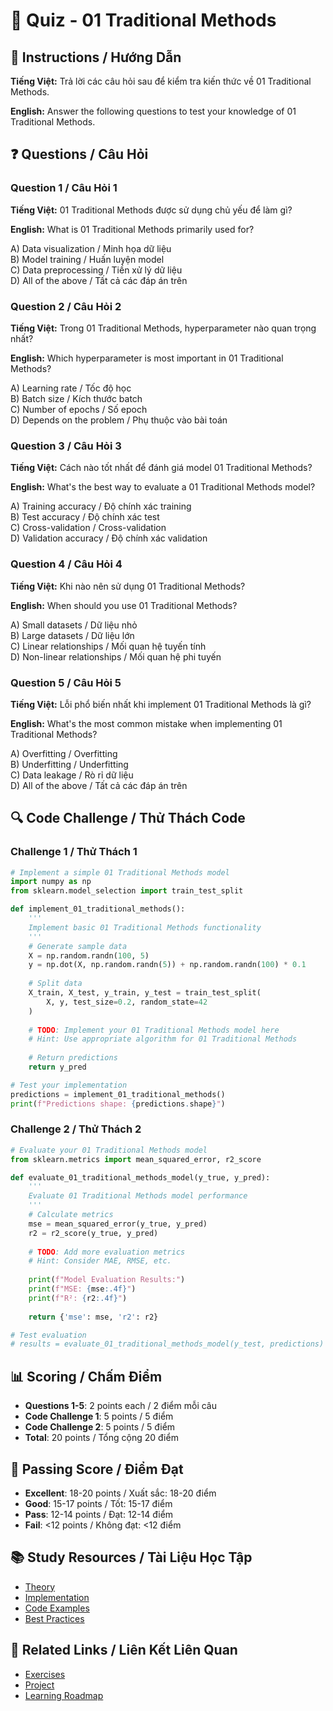 # 🧠 Quiz - 01 Traditional Methods

## 📝 Instructions / Hướng Dẫn

**Tiếng Việt:** Trả lời các câu hỏi sau để kiểm tra kiến thức về 01 Traditional Methods.

**English:** Answer the following questions to test your knowledge of 01 Traditional Methods.

## ❓ Questions / Câu Hỏi

### Question 1 / Câu Hỏi 1
**Tiếng Việt:** 01 Traditional Methods được sử dụng chủ yếu để làm gì?

**English:** What is 01 Traditional Methods primarily used for?

A) Data visualization / Minh họa dữ liệu  
B) Model training / Huấn luyện model  
C) Data preprocessing / Tiền xử lý dữ liệu  
D) All of the above / Tất cả các đáp án trên

### Question 2 / Câu Hỏi 2
**Tiếng Việt:** Trong 01 Traditional Methods, hyperparameter nào quan trọng nhất?

**English:** Which hyperparameter is most important in 01 Traditional Methods?

A) Learning rate / Tốc độ học  
B) Batch size / Kích thước batch  
C) Number of epochs / Số epoch  
D) Depends on the problem / Phụ thuộc vào bài toán

### Question 3 / Câu Hỏi 3
**Tiếng Việt:** Cách nào tốt nhất để đánh giá model 01 Traditional Methods?

**English:** What's the best way to evaluate a 01 Traditional Methods model?

A) Training accuracy / Độ chính xác training  
B) Test accuracy / Độ chính xác test  
C) Cross-validation / Cross-validation  
D) Validation accuracy / Độ chính xác validation

### Question 4 / Câu Hỏi 4
**Tiếng Việt:** Khi nào nên sử dụng 01 Traditional Methods?

**English:** When should you use 01 Traditional Methods?

A) Small datasets / Dữ liệu nhỏ  
B) Large datasets / Dữ liệu lớn  
C) Linear relationships / Mối quan hệ tuyến tính  
D) Non-linear relationships / Mối quan hệ phi tuyến

### Question 5 / Câu Hỏi 5
**Tiếng Việt:** Lỗi phổ biến nhất khi implement 01 Traditional Methods là gì?

**English:** What's the most common mistake when implementing 01 Traditional Methods?

A) Overfitting / Overfitting  
B) Underfitting / Underfitting  
C) Data leakage / Rò rỉ dữ liệu  
D) All of the above / Tất cả các đáp án trên

## 🔍 Code Challenge / Thử Thách Code

### Challenge 1 / Thử Thách 1
```python
# Implement a simple 01 Traditional Methods model
import numpy as np
from sklearn.model_selection import train_test_split

def implement_01_traditional_methods():
    '''
    Implement basic 01 Traditional Methods functionality
    '''
    # Generate sample data
    X = np.random.randn(100, 5)
    y = np.dot(X, np.random.randn(5)) + np.random.randn(100) * 0.1
    
    # Split data
    X_train, X_test, y_train, y_test = train_test_split(
        X, y, test_size=0.2, random_state=42
    )
    
    # TODO: Implement your 01 Traditional Methods model here
    # Hint: Use appropriate algorithm for 01 Traditional Methods
    
    # Return predictions
    return y_pred

# Test your implementation
predictions = implement_01_traditional_methods()
print(f"Predictions shape: {predictions.shape}")
```

### Challenge 2 / Thử Thách 2
```python
# Evaluate your 01 Traditional Methods model
from sklearn.metrics import mean_squared_error, r2_score

def evaluate_01_traditional_methods_model(y_true, y_pred):
    '''
    Evaluate 01 Traditional Methods model performance
    '''
    # Calculate metrics
    mse = mean_squared_error(y_true, y_pred)
    r2 = r2_score(y_true, y_pred)
    
    # TODO: Add more evaluation metrics
    # Hint: Consider MAE, RMSE, etc.
    
    print(f"Model Evaluation Results:")
    print(f"MSE: {mse:.4f}")
    print(f"R²: {r2:.4f}")
    
    return {'mse': mse, 'r2': r2}

# Test evaluation
# results = evaluate_01_traditional_methods_model(y_test, predictions)
```

## 📊 Scoring / Chấm Điểm

- **Questions 1-5**: 2 points each / 2 điểm mỗi câu
- **Code Challenge 1**: 5 points / 5 điểm
- **Code Challenge 2**: 5 points / 5 điểm
- **Total**: 20 points / Tổng cộng 20 điểm

## 🎯 Passing Score / Điểm Đạt

- **Excellent**: 18-20 points / Xuất sắc: 18-20 điểm
- **Good**: 15-17 points / Tốt: 15-17 điểm  
- **Pass**: 12-14 points / Đạt: 12-14 điểm
- **Fail**: <12 points / Không đạt: <12 điểm

## 📚 Study Resources / Tài Liệu Học Tập

- [Theory](./THEORY_01_traditional_methods.md)
- [Implementation](./IMPLEMENTATION_01_traditional_methods.md)
- [Code Examples](./CODE_EXAMPLES_01_traditional_methods.md)
- [Best Practices](./BEST_PRACTICES_01_traditional_methods.md)

## 🔗 Related Links / Liên Kết Liên Quan

- [Exercises](./EXERCISES_01_traditional_methods.md)
- [Project](./PROJECT_01_traditional_methods.md)
- [Learning Roadmap](./LEARNING_ROADMAP_01_traditional_methods.md)
